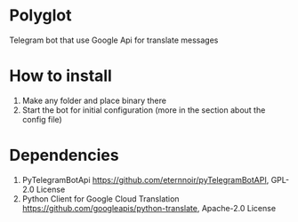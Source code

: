 # Polyglot
Telegram bot that use Google Api for translate messages
# How to install
1. Make any folder and place binary there
2. Start the bot for initial configuration (more in the section about the config file)
# Dependencies
1. PyTelegramBotApi https://github.com/eternnoir/pyTelegramBotAPI, GPL-2.0 License
2. Python Client for Google Cloud Translation https://github.com/googleapis/python-translate, Apache-2.0 License
